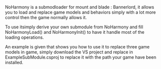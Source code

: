 NoHarmony is a submodloader for mount and blade : Bannerlord, it allows you to load and replace game models and behaviors simply with a lot more control then the game normally allows it.

To use itsimply derive your own submodule from NoHarmony and fill NoHarmonyLoad() and NoHarmonyInit() to have it handle most of the loading operations.

An example is given that shows you how to use it to replace three game models in game, simply download the VS project and replace <gamedir> in ExampleSubModule.csproj to replace it with the path your game have been installed.